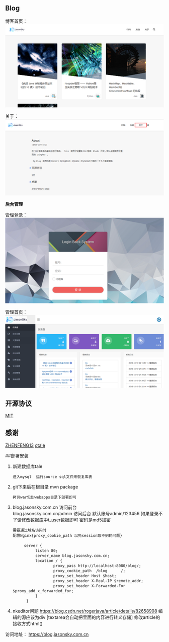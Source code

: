 ## Blog
 博客首页：
 ![](img/1.png)

 关于：
 ![](img/about.png)

 **后台管理**

 管理登录：
 ![](img/login.png)

 管理首页：
 ![](img/main.png)

## 开源协议

[MIT](./LICENSE)

## 感谢

[ZHENFENG13](https://github.com/ZHENFENG13)
[otale](https://github.com/otale)

##部署安装
1. 新建数据库tale

       进入mysql  运行source sql文件来恢复库表

2. git下来后在根目录 mvn package

       拷贝war包到webapps目录下部署即可

3. blog.jasonsky.com.cn 访问前台<br/>
   blog.jasonsky.com.cn/admin 访问后台 默认账号admin/123456  如果登录不了请修改数据库中t_user数据即可 密码是md5加密

       需要通过域名访问时
       配置Nginx{proxy_cookie_path 以免session取不到的问题} 

            server {
                 listen 80;
                 server_name blog.jasonsky.com.cn;
                 location / {
                         proxy_pass http://localhost:8080/blog/;
                         proxy_cookie_path  /blog      /;
                         proxy_set_header Host $host;
                         proxy_set_header X-Real-IP $remote_addr;
                         proxy_set_header X-Forwarded-For $proxy_add_x_forwarded_for;
                 }
             }

4. nkeditor问题
https://blog.csdn.net/rogerjava/article/details/82658998
编辑的源应该为div [textarea会自动把里面的内容进行转义存储]
修改article的接收方式html()

访问地址： https://blog.jasonsky.com.cn
